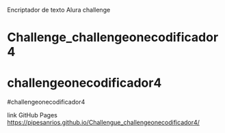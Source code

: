 Encriptador de texto Alura challenge

# Challenge_challengeonecodificador4

# challengeonecodificador4
#challengeonecodificador4


link GitHub Pages https://pipesanrios.github.io/Challengue_challengeonecodificador4/

